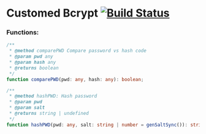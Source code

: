 # Customed Bcrypt [![Build Status](https://github.com/Links2004/arduinoWebSockets/workflows/CI/badge.svg?branch=master)](https://github.com/nqnghia285/customed-bcrypt.git)

### Functions:

```typescript
/**
 * @method comparePWD Compare password vs hash code
 * @param pwd any
 * @param hash any
 * @returns boolean
 */
function comparePWD(pwd: any, hash: any): boolean;
```

```typescript
/**
 * @method hashPWD: Hash password
 * @param pwd
 * @param salt
 * @returns string | undefined
 */
function hashPWD(pwd: any, salt: string | number = genSaltSync()): string | undefined;
```
